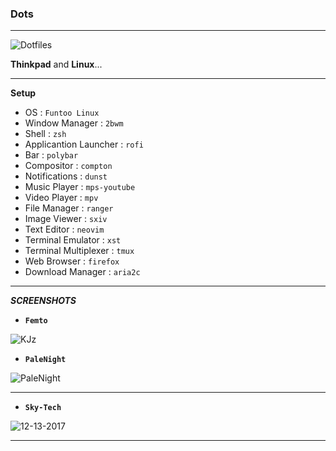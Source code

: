 ### Dots

-------


![Dotfiles](https://raw.githubusercontent.com/xmiah0906/dots/master/scrot/tux.jpg "My-Dots")

**Thinkpad** and **Linux**...

---------------

**Setup**

+ OS                    : `Funtoo Linux`
+ Window Manager        : `2bwm`
+ Shell                 : `zsh`
+ Applicantion Launcher : `rofi`
+ Bar                   : `polybar`
+ Compositor            : `compton`
+ Notifications         : `dunst`
+ Music Player          : `mps-youtube`
+ Video Player          : `mpv`
+ File Manager          : `ranger`
+ Image Viewer          : `sxiv`
+ Text Editor           : `neovim`
+ Terminal Emulator     : `xst`
+ Terminal Multiplexer  : `tmux`
+ Web Browser           : `firefox`
+ Download Manager      : `aria2c`

--------------------
***SCREENSHOTS***

+ **`Femto`**

![KJz](https://i.imgur.com/KpoqLJO.jpg "fentoo/2bwm")


* **`PaleNight`**

![PaleNight](https://i.imgur.com/13FVvQq.png "palenight/2bwm-f2f")

-----------

* **`Sky-Tech`**


![12-13-2017](https://raw.githubusercontent.com/xmiah0906/dots/master/scrot/2017-12-23-08-39-48.png "Polybar 12-23-2017")

------------
